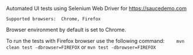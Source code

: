 Automated UI tests using Selenium Web Driver for https://saucedemo.com

`Supported browsers: 
Chrome,
Firefox`

Browser environment by default is set to Chrome.

To run the tests with Firefox browser use the following command:
`    mvn clean test -dbrowser=FIREFOX` or `mvn test -dbrowser=FIREFOX`